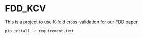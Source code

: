 # FDD_KCV
This is a project to use K-fold cross-validation for our [FDD paper](https://papers.ssrn.com/sol3/papers.cfm?abstract_id=5081462).
```bash
pip install -r requirement.text
